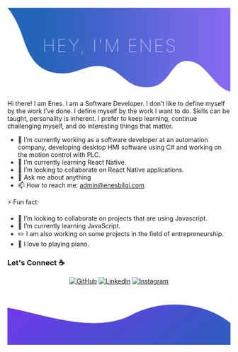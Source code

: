 ![alt text](top.svg)

Hi there! I am Enes. I am a Software Developer. I don’t like to define myself by the work I’ve done. I define myself by the work I want to do. Skills can be taught, personality is inherent. I prefer to keep learning, continue challenging myself, and do interesting things that matter.


- 🔭 I’m currently working as a software developer at an automation company, developing desktop HMI software using C# and working on the motion control with PLC.
- 🌱 I’m currently learning React Native.
- 👯  I’m looking to collaborate on React Native applications.
- 💬 Ask me about anything
- 📫 How to reach me: admin@enesbilgi.com


⚡ Fun fact:
- 👯 I’m looking to collaborate on projects that are using Javascript.
- 🌱 I’m currently learning JavaScript.
- :pencil2: I am also working on some projects in the field of entrepreneurship.
- :musical_note: I love to playing piano.


### Let's Connect :coffee:
<p align="center">
	<a href="https://github.com/enoxie"><img src="https://img.icons8.com/bubbles/50/000000/github.png" alt="GitHub"/></a>
	<a href="https://www.linkedin.com/in/enesbilgi/"><img src="https://img.icons8.com/bubbles/50/000000/linkedin.png" alt="LinkedIn"/></a>
	<a href="https://www.instagram.com/enes.jsx"><img src="https://img.icons8.com/bubbles/50/000000/instagram.png" alt="Instagram"/></a>
</p>

![alt text](bottom.svg)

